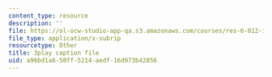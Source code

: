 ```yaml
---
content_type: resource
description: ''
file: https://ol-ocw-studio-app-qa.s3.amazonaws.com/courses/res-6-012-introduction-to-probability-spring-2018/a96bd1a650ff5214aedf16d973b42856_GH7dwoXSD0s.vtt
file_type: application/x-subrip
resourcetype: Other
title: 3play caption file
uid: a96bd1a6-50ff-5214-aedf-16d973b42856
---
```

